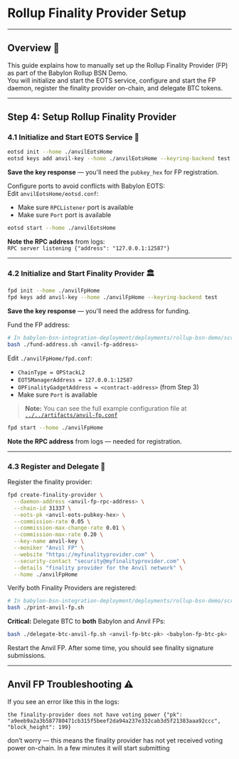 
<p align="center">  
  <h1>Rollup Finality Provider Setup</h1>  
</p>

---

## Overview 🚀

This guide explains how to manually set up the Rollup Finality Provider (FP) as part of the Babylon Rollup BSN Demo.  
You will initialize and start the EOTS service, configure and start the FP daemon, register the finality provider on-chain, and delegate BTC tokens.

---

## Step 4: Setup Rollup Finality Provider

### 4.1 Initialize and Start EOTS Service 🔐

```bash
eotsd init --home ./anvilEotsHome
eotsd keys add anvil-key --home ./anvilEotsHome --keyring-backend test
```

**Save the key response** — you'll need the `pubkey_hex` for FP registration.

Configure ports to avoid conflicts with Babylon EOTS:  
Edit `anvilEotsHome/eotsd.conf`:  
- Make sure `RPCListener` port is available  
- Make sure `Port` port is available   

```bash
eotsd start --home ./anvilEotsHome
```

**Note the RPC address** from logs:  
`RPC server listening {"address": "127.0.0.1:12587"}`

---

### 4.2 Initialize and Start Finality Provider 🏛️

```bash
fpd init --home ./anvilFpHome
fpd keys add anvil-key --home ./anvilFpHome --keyring-backend test
```

**Save the key response** — you'll need the address for funding.

Fund the FP address:  
```bash
# In babylon-bsn-integration-deployment/deployments/rollup-bsn-demo/scripts
bash ./fund-address.sh <anvil-fp-address>
```

Edit `./anvilFpHome/fpd.conf`:  
- `ChainType = OPStackL2`  
- `EOTSManagerAddress = 127.0.0.1:12587`  
- `OPFinalityGadgetAddress = <contract-address>` (from Step 3)  
- Make sure `Port` is available

> **Note:** You can see the full example configuration file at [`../../artifacts/anvil-fp.conf`](../../artifacts/anvil-fp.conf)

```bash
fpd start --home ./anvilFpHome
```

**Note the RPC address** from logs — needed for registration.

---

### 4.3 Register and Delegate 🎯

Register the finality provider:  
```bash
fpd create-finality-provider \
  --daemon-address <anvil-fp-rpc-address> \
  --chain-id 31337 \
  --eots-pk <anvil-eots-pubkey-hex> \
  --commission-rate 0.05 \
  --commission-max-change-rate 0.01 \
  --commission-max-rate 0.20 \
  --key-name anvil-key \
  --moniker "Anvil FP" \
  --website "https://myfinalityprovider.com" \
  --security-contact "security@myfinalityprovider.com" \
  --details "finality provider for the Anvil network" \
  --home ./anvilFpHome
```

Verify both Finality Providers are registered:  
```bash
# In babylon-bsn-integration-deployment/deployments/rollup-bsn-demo/scripts
bash ./print-anvil-fp.sh
```

**Critical:** Delegate BTC to **both** Babylon and Anvil FPs:  
```bash
bash ./delegate-btc-anvil-fp.sh <anvil-fp-btc-pk> <babylon-fp-btc-pk>
```

Restart the Anvil FP. After some time, you should see finality signature submissions.

---

## Anvil FP Troubleshooting ⚠️
If you see an error like this in the logs:

```plaintext
the finality-provider does not have voting power {"pk": "a9eeb9a2a3b587780471cb315f5beef2da94a237e332cab3d5f21383aaa92ccc", "block_height": 199}
```
don’t worry — this means the finality provider has not yet received voting power on-chain. In a few minutes it will start submitting
